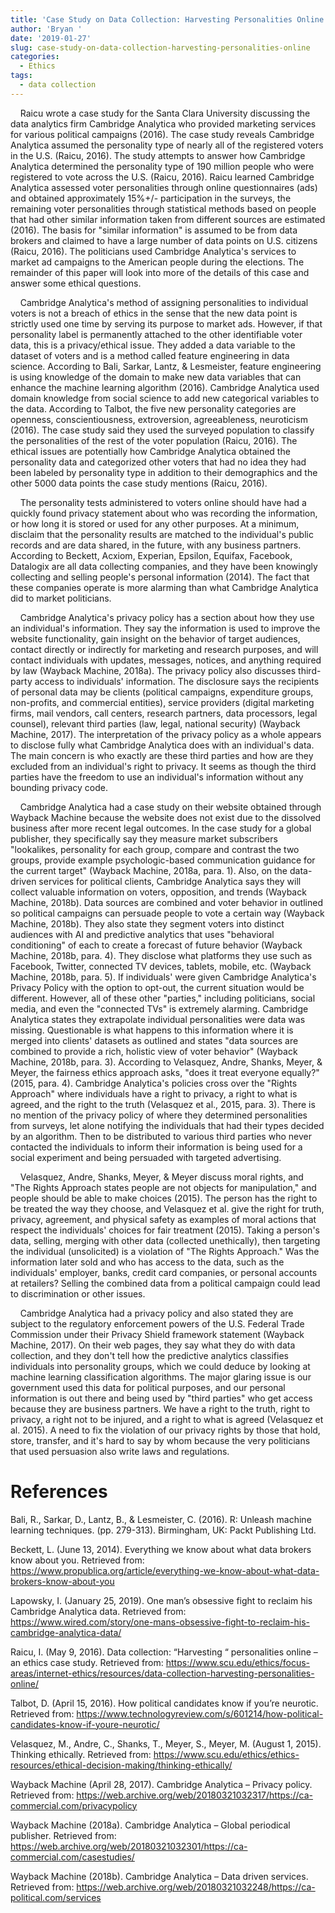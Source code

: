 ```yaml
---
title: 'Case Study on Data Collection: Harvesting Personalities Online'
author: 'Bryan '
date: '2019-01-27'
slug: case-study-on-data-collection-harvesting-personalities-online
categories:
  - Ethics
tags:
  - data collection
---
```


&nbsp;&nbsp;&nbsp;&nbsp;Raicu wrote a case study for the Santa Clara University discussing the data analytics firm Cambridge Analytica who provided marketing services for various political campaigns (2016). The case study reveals Cambridge Analytica assumed the personality type of nearly all of the registered voters in the U.S. (Raicu, 2016). The study attempts to answer how Cambridge Analytica determined the personality type of 190 million people who were registered to vote across the U.S. (Raicu, 2016). Raicu learned Cambridge Analytica assessed voter personalities through online questionnaires (ads) and obtained approximately 15%+/- participation in the surveys, the remaining voter personalities through statistical methods based on people that had other similar information taken from different sources are estimated (2016). The basis for "similar information" is assumed to be from data brokers and claimed to have a large number of data points on U.S. citizens (Raicu, 2016). The politicians used Cambridge Analytica's services to market ad campaigns to the American people during the elections. The remainder of this paper will look into more of the details of this case and answer some ethical questions. 

&nbsp;&nbsp;&nbsp;&nbsp;Cambridge Analytica's method of assigning personalities to individual voters is not a breach of ethics in the sense that the new data point is strictly used one time by serving its purpose to market ads. However, if that personality label is permanently attached to the other identifiable voter data, this is a privacy/ethical issue. They added a data variable to the dataset of voters and is a method called feature engineering in data science. According to Bali, Sarkar, Lantz, & Lesmeister, feature engineering is using knowledge of the domain to make new data variables that can enhance the machine learning algorithm (2016). Cambridge Analytica used domain knowledge from social science to add new categorical variables to the data. According to Talbot, the five new personality categories are openness, conscientiousness, extroversion, agreeableness, neuroticism (2016). The case study said they used the surveyed population to classify the personalities of the rest of the voter population (Raicu, 2016). The ethical issues are potentially how Cambridge Analytica obtained the personality data and categorized other voters that had no idea they had been labeled by personality type in addition to their demographics and the other 5000 data points the case study mentions (Raicu, 2016).  

&nbsp;&nbsp;&nbsp;&nbsp;The personality tests administered to voters online should have had a quickly found privacy statement about who was recording the information, or how long it is stored or used for any other purposes. At a minimum, disclaim that the personality results are matched to the individual's public records and are data shared, in the future, with any business partners.  According to Beckett, Acxiom, Experian, Epsilon, Equifax, Facebook, Datalogix are all data collecting companies, and they have been knowingly collecting and selling people's personal information (2014). The fact that these companies operate is more alarming than what Cambridge Analytica did to market politicians. 

&nbsp;&nbsp;&nbsp;&nbsp;Cambridge Analytica's privacy policy has a section about how they use an individual's information. They say the information is used to improve the website functionality, gain insight on the behavior of target audiences, contact directly or indirectly for marketing and research purposes, and will contact individuals with updates, messages, notices, and anything required by law (Wayback Machine, 2018a). The privacy policy also discusses third-party access to individuals' information. The disclosure says the recipients of personal data may be clients (political campaigns, expenditure groups, non-profits, and commercial entities), service providers (digital marketing firms, mail vendors, call centers, research partners, data processors, legal counsel), relevant third parties (law, legal, national security) (Wayback Machine, 2017). The interpretation of the privacy policy as a whole appears to disclose fully what Cambridge Analytica does with an individual's data. The main concern is who exactly are these third parties and how are they excluded from an individual's right to privacy. It seems as though the third parties have the freedom to use an individual's information without any bounding privacy code.

&nbsp;&nbsp;&nbsp;&nbsp;Cambridge Analytica had a case study on their website obtained through Wayback Machine because the website does not exist due to the dissolved business after more recent legal outcomes. In the case study for a global publisher, they specifically say they measure market subscribers "lookalikes, personality for each group, compare and contrast the two groups, provide example psychologic-based communication guidance for the current target" (Wayback Machine, 2018a, para. 1). Also, on the data-driven services for political clients, Cambridge Analytica says they will collect valuable information on voters, opposition, and trends (Wayback Machine, 2018b). Data sources are combined and voter behavior in outlined so political campaigns can persuade people to vote a certain way (Wayback Machine, 2018b). They also state they segment voters into distinct audiences with AI and predictive analytics that uses "behavioral conditioning" of each to create a forecast of future behavior (Wayback Machine, 2018b, para. 4). They disclose what platforms they use such as Facebook, Twitter, connected TV devices, tablets, mobile, etc. (Wayback Machine, 2018b, para. 5). If individuals' were given Cambridge Analytica's Privacy Policy with the option to opt-out, the current situation would be different. However, all of these other "parties," including politicians, social media, and even the "connected TVs" is extremely alarming. Cambridge Analytica states they extrapolate individual personalities were data was missing. Questionable is what happens to this information where it is merged into clients' datasets as outlined and states "data sources are combined to provide a rich, holistic view of voter behavior" (Wayback Machine, 2018b, para. 3). According to Velasquez, Andre, Shanks, Meyer, & Meyer, the fairness ethics approach asks, "does it treat everyone equally?" (2015, para. 4). Cambridge Analytica's policies cross over the "Rights Approach" where individuals have a right to privacy, a right to what is agreed, and the right to the truth (Velasquez et al., 2015, para. 3). There is no mention of the privacy policy of where they determined personalities from surveys, let alone notifying the individuals that had their types decided by an algorithm. Then to be distributed to various third parties who never contacted the individuals to inform their information is being used for a social experiment and being persuaded with targeted advertising.    

&nbsp;&nbsp;&nbsp;&nbsp;Velasquez, Andre, Shanks, Meyer, & Meyer discuss moral rights, and "The Rights Approach states people are not objects for manipulation," and people should be able to make choices (2015). The person has the right to be treated the way they choose, and Velasquez et al. give the right for truth, privacy, agreement, and physical safety as examples of moral actions that respect the individuals' choices for fair treatment (2015). Taking a person's data, selling, merging with other data (collected unethically), then targeting the individual (unsolicited) is a violation of "The Rights Approach." Was the information later sold and who has access to the data, such as the individuals' employer, banks, credit card companies, or personal accounts at retailers? Selling the combined data from a political campaign could lead to discrimination or other issues. 

&nbsp;&nbsp;&nbsp;&nbsp;Cambridge Analytica had a privacy policy and also stated they are subject to the regulatory enforcement powers of the U.S. Federal Trade Commission under their Privacy Shield framework statement (Wayback Machine, 2017). On their web pages, they say what they do with data collection, and they don't tell how the predictive analytics classifies individuals into personality groups, which we could deduce by looking at machine learning classification algorithms. The major glaring issue is our government used this data for political purposes, and our personal information is out there and being used by "third parties" who get access because they are business partners. We have a right to the truth, right to privacy, a right not to be injured, and a right to what is agreed (Velasquez et al. 2015). A need to fix the violation of our privacy rights by those that hold, store, transfer, and it's hard to say by whom because the very politicians that used persuasion also write laws and regulations. 

# References

Bali, R., Sarkar, D., Lantz, B., & Lesmeister, C. (2016). R: Unleash machine learning techniques. (pp. 279-313). Birmingham, UK: Packt Publishing Ltd.

Beckett, L. (June 13, 2014). Everything we know about what data brokers know about you. Retrieved from: https://www.propublica.org/article/everything-we-know-about-what-data-brokers-know-about-you

Lapowsky, I. (January 25, 2019). One man’s obsessive fight to reclaim his Cambridge Analytica data. Retrieved from: https://www.wired.com/story/one-mans-obsessive-fight-to-reclaim-his-cambridge-analytica-data/

Raicu, I. (May 9, 2016). Data collection: “Harvesting “ personalities online – an ethics case study. Retrieved from: https://www.scu.edu/ethics/focus-areas/internet-ethics/resources/data-collection-harvesting-personalities-online/

Talbot, D. (April 15, 2016). How political candidates know if you’re neurotic. Retrieved from: https://www.technologyreview.com/s/601214/how-political-candidates-know-if-youre-neurotic/

Velasquez, M., Andre, C., Shanks, T., Meyer, S., Meyer, M. (August 1, 2015). Thinking ethically. Retrieved from: https://www.scu.edu/ethics/ethics-resources/ethical-decision-making/thinking-ethically/

Wayback Machine (April 28, 2017). Cambridge Analytica – Privacy policy. Retrieved from: https://web.archive.org/web/20180321032317/https://ca-commercial.com/privacypolicy

Wayback Machine (2018a). Cambridge Analytica – Global periodical publisher. Retrieved from: https://web.archive.org/web/20180321032301/https://ca-commercial.com/casestudies/

Wayback Machine (2018b). Cambridge Analytica – Data driven services. Retrieved from: https://web.archive.org/web/20180321032248/https://ca-political.com/services
